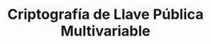 ---
title: Criptografía de Llave Pública Multivariable
category: Criptografía Post Cuántica
order: 2
---